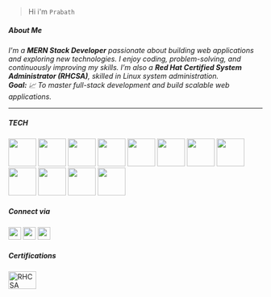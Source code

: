 

> Hi i'm  `Prabath`


#####  About Me

_I'm a **MERN Stack Developer** passionate about building web applications and exploring new technologies. I enjoy coding, problem-solving, and continuously improving my skills. I’m also a ***Red Hat Certified System Administrator (RHCSA)***, skilled in Linux system administration.  
**Goal:** 📈 To master full-stack development and build scalable web applications._

<hr>

##### TECH
<img width="55" height="55" src="https://cdn-icons-png.flaticon.com/128/5968/5968292.png" /> <img width="55" height="55" src="https://cdn-icons-png.flaticon.com/128/1126/1126012.png" /> <img width="55" height="55" src="https://w7.pngwing.com/pngs/429/921/png-transparent-mongodb-plain-wordmark-logo-icon.png" /> <img width="55" height="55" src="https://img.icons8.com/color/512/express-js.png" /> <img width="55" height="55" src="https://www.svgrepo.com/show/303360/nodejs-logo.svg" /> <img width="55" height="55" src="https://img.icons8.com/color/512/ejs.png" /> <img width="55" height="55" src="https://cdn-icons-png.flaticon.com/128/1051/1051277.png" /> <img width="55" height="55" src="https://cdn-icons-png.flaticon.com/128/732/732190.png" /> <img width="55" height="55" src="https://cdn-icons-png.flaticon.com/128/15484/15484297.png" /> <img width="55" height="55" src="https://cdn-icons-png.flaticon.com/128/5968/5968672.png" /> <img width="55" height="55" src="https://w7.pngwing.com/pngs/293/485/png-transparent-tailwind-css-hd-logo.png" /> <img width="55" height="55" src="https://cdn-icons-png.flaticon.com/128/6124/6124995.png" />




##### Connect via
<a href="https://www.linkedin.com/in/prabath77/"><img width="25" height="25" src="https://cdn-icons-png.flaticon.com/128/2504/2504923.png"/></a>  <a href="https://craftedbyprabath.vercel.app/"><img width="25" height="25" src="https://cdn-icons-png.flaticon.com/128/15831/15831831.png"/></a>  <a href="https://www.instagram.com/sethuramxn/"><img width="25" height="25" src="https://cdn-icons-png.flaticon.com/128/15713/15713420.png" /></a>



##### Certifications

<a href="https://www.credly.com/badges/878e3501-7a75-42d4-9c69-cf0ad3222013/linked_in_profile" target="_blank"><img src="https://www.certocean.com/assets/course/1_(1).png" width="55" height="35" alt="RHCSA Badge" /></a>



